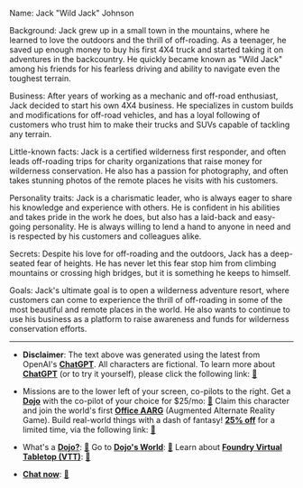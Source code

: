 Name: Jack "Wild Jack" Johnson

Background: Jack grew up in a small town in the mountains, where he learned to love the outdoors and the thrill of off-roading. As a teenager, he saved up enough money to buy his first 4X4 truck and started taking it on adventures in the backcountry. He quickly became known as "Wild Jack" among his friends for his fearless driving and ability to navigate even the toughest terrain.

Business: After years of working as a mechanic and off-road enthusiast, Jack decided to start his own 4X4 business. He specializes in custom builds and modifications for off-road vehicles, and has a loyal following of customers who trust him to make their trucks and SUVs capable of tackling any terrain.

Little-known facts: Jack is a certified wilderness first responder, and often leads off-roading trips for charity organizations that raise money for wilderness conservation. He also has a passion for photography, and often takes stunning photos of the remote places he visits with his customers.

Personality traits: Jack is a charismatic leader, who is always eager to share his knowledge and experience with others. He is confident in his abilities and takes pride in the work he does, but also has a laid-back and easy-going personality. He is always willing to lend a hand to anyone in need and is respected by his customers and colleagues alike.

Secrets: Despite his love for off-roading and the outdoors, Jack has a deep-seated fear of heights. He has never let this fear stop him from climbing mountains or crossing high bridges, but it is something he keeps to himself.

Goals: Jack's ultimate goal is to open a wilderness adventure resort, where customers can come to experience the thrill of off-roading in some of the most beautiful and remote places in the world. He also wants to continue to use his business as a platform to raise awareness and funds for wilderness conservation efforts.


---
* **Disclaimer**: The text above was generated using the latest from OpenAI's [**ChatGPT**](https://openai.com/blog/chatgpt/).  All characters are fictional.  To learn more about [**ChatGPT**](https://openai.com/blog/chatgpt/) (or to try it yourself), please click the following link: [:closed_book:](https://openai.com/blog/chatgpt/)

* Missions are to the lower left of your screen, co-pilots to the right. Get a [**Dojo**](https://workmates.live/marketplace) with the co-pilot of your choice for $25/mo: [:green_book:](https://workmates.live/marketplace) Claim this character and join the world's first [**Office AARG**](https://dojos.world) (Augmented Alternate Reality Game). Build real-world things with a dash of fantasy! [**25% off**](https://blog.workmates.live/deal-on-a-dojo) for a limited time, via the following link: [:green_book:](https://blog.workmates.live/deal-on-a-dojo) 

* What's a [**Dojo?**](https://workdojos.com): [:blue_book:](https://workdojos.com)  Go to [**Dojo's World**](https://dojos.world): [:blue_book:](https://dojos.world)  Learn about [**Foundry Virtual Tabletop (VTT)**](https://foundryvtt.com): [:closed_book:](https://foundryvtt.com/)

* [**Chat now**](https://chat.workmates.live/channel/support): [:ledger:](https://chat.workmates.live/channel/support)